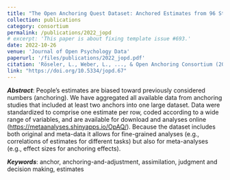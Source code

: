 ```yaml
---
title: "The Open Anchoring Quest Dataset: Anchored Estimates from 96 Studies on Anchoring Effects"
collection: publications
category: consortium
permalink: /publications/2022_jopd
# excerpt: 'This paper is about fixing template issue #693.'
date: 2022-10-26
venue: 'Journal of Open Psychology Data'
paperurl: '/files/publications/2022_jopd.pdf'
citation: 'Röseler, L., Weber, L., ..., & Open Anchoring Consortium (2022). The Open Anchoring Quest Dataset: Anchored Estimates from 96 Studies on Anchoring Effects. <i>Journal of Open Psychology Data</i>. 10(1), 1–16.'
link: "https://doi.org/10.5334/jopd.67"
---
```


***Abstract***: People’s estimates are biased toward previously considered numbers (anchoring). We have aggregated all available data from anchoring studies that included at least two anchors into one large dataset. Data were standardized to comprise one estimate per row, coded according to a wide range of variables, and are available for download and analyses online (https://metaanalyses.shinyapps.io/OpAQ/). Because the dataset includes both original and meta-data it allows for fine-grained analyses (e.g., correlations of estimates for different tasks) but also for meta-analyses (e.g., effect sizes for anchoring effects).

***Keywords***: anchor, anchoring-and-adjustment, assimilation, judgment and decision making, estimates
<!-- JEL Codes: C72, D01, D82, K14 -->

<!-- Presented at: Experimental Finance (Sofia, 2023), Young Economists' Meeting (Brno, 2023) -->

<!-- Data: Full data and preanalysis plan can be found on [OSF](https://osf.io/r6anc/?view_only=547c817285ff41eaaab808275a933855). -->